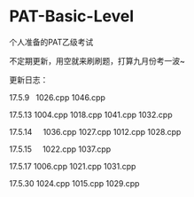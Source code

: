 # PAT-Basic-Level
个人准备的PAT乙级考试

不定期更新，用空就来刷刷题，打算九月份考一波~

更新日志：

17.5.9       1026.cpp  1046.cpp

17.5.13      1004.cpp  1018.cpp  1041.cpp  1032.cpp

17.5.14      1036.cpp  1027.cpp  1012.cpp  1028.cpp

17.5.15      1022.cpp  1037.cpp

17.5.17      1006.cpp  1021.cpp  1031.cpp

17.5.30      1024.cpp   1015.cpp  1029.cpp
